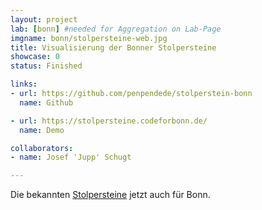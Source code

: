 ```yaml
---
layout: project
lab: [bonn] #needed for Aggregation on Lab-Page
imgname: bonn/stolpersteine-web.jpg
title: Visualisierung der Bonner Stolpersteine
showcase: 0
status: Finished

links:
- url: https://github.com/penpendede/stolperstein-bonn
  name: Github

- url: https://stolpersteine.codeforbonn.de/
  name: Demo

collaborators:
- name: Josef 'Jupp' Schugt

---
```


Die bekannten [Stolpersteine](http://de.wikipedia.org/wiki/Stolpersteine) jetzt auch für Bonn.
